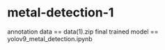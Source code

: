 # metal-detection-1

annotation data == data(1).zip
final trained model == yolov9_metal_detection.ipynb
